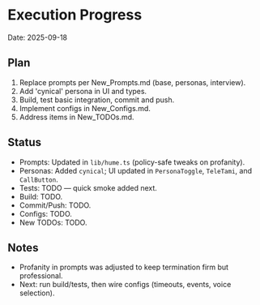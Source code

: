 # Execution Progress

Date: 2025-09-18

## Plan

1. Replace prompts per New_Prompts.md (base, personas, interview).
2. Add 'cynical' persona in UI and types.
3. Build, test basic integration, commit and push.
4. Implement configs in New_Configs.md.
5. Address items in New_TODOs.md.

## Status

- Prompts: Updated in `lib/hume.ts` (policy-safe tweaks on profanity).
- Personas: Added `cynical`; UI updated in `PersonaToggle`, `TeleTami`, and `CallButton`.
- Tests: TODO — quick smoke added next.
- Build: TODO.
- Commit/Push: TODO.
- Configs: TODO.
- New TODOs: TODO.

## Notes

- Profanity in prompts was adjusted to keep termination firm but professional.
- Next: run build/tests, then wire configs (timeouts, events, voice selection).
